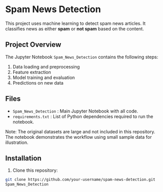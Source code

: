 # Spam News Detection

This project uses machine learning to detect spam news articles. It classifies news as either **spam** or **not spam** based on the content.

## Project Overview
The Jupyter Notebook `Spam_News_Detection` contains the following steps:
1. Data loading and preprocessing
2. Feature extraction
3. Model training and evaluation
4. Predictions on new data

## Files
- `Spam_News_Detection` : Main Jupyter Notebook with all code.  
- `requirements.txt` : List of Python dependencies required to run the notebook.

Note: The original datasets are large and not included in this repository.  
The notebook demonstrates the workflow using small sample data for illustration.

## Installation

1. Clone this repository:
```bash
git clone https://github.com/your-username/spam-news-detection.git
Spam_News_Detection
